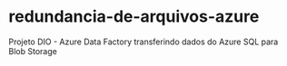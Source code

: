 # redundancia-de-arquivos-azure
Projeto DIO - Azure Data Factory transferindo dados do Azure SQL para Blob Storage
